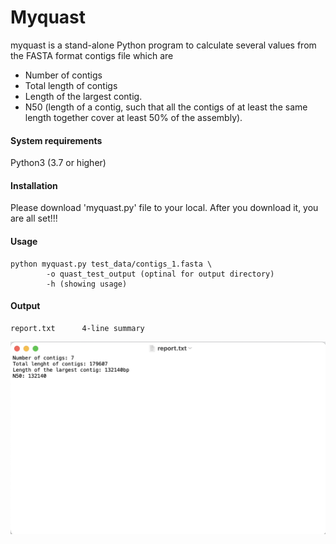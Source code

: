 # Myquast

myquast is a stand-alone Python program to calculate several values from the FASTA format contigs file which are

* Number of contigs
* Total length of contigs
* Length of the largest contig.
* N50 (length of a contig, such that all the contigs of at least the same length together cover at least 50% of the assembly).

#### System requirements
Python3 (3.7 or higher)

#### Installation
Please download 'myquast.py' file to your local. After you download it, you are all set!!!

#### Usage
    python myquast.py test_data/contigs_1.fasta \
            -o quast_test_output (optinal for output directory)
            -h (showing usage)
            
#### Output
    report.txt      4-line summary

<img src="https://github.com/JakeACross/jakeacross.github.io/blob/main/documents/report.png?raw=true" width="800" title="sample_report">
    

    

